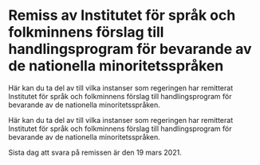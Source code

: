 # Remiss av Institutet för språk och folkminnens förslag till handlingsprogram för bevarande av de nationella minoritetsspråken

Här kan du ta del av till vilka instanser som regeringen har remitterat Institutet för språk och folkminnens förslag till handlingsprogram för bevarande av de nationella minoritetsspråken.

Här kan du ta del av till vilka instanser som regeringen har remitterat Institutet för språk och folkminnens förslag till handlingsprogram för bevarande av de nationella minoritetsspråken.

Sista dag att svara på remissen är den 19 mars 2021.
